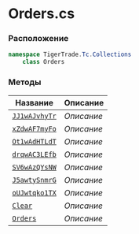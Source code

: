 
# Orders.cs
### Расположение
```csharp
namespace TigerTrade.Tc.Collections  
    class Orders
```

### Методы
| Название | Описание |
| --- | --- |
| [`JJ1wAJvhyTr`](./Методы/JJ1wAJvhyTr.md) | *Описание* |
| [`xZdwAF7myFo`](./Методы/xZdwAF7myFo.md) | *Описание* |
| [`Ot1wAdHTLdT`](./Методы/Ot1wAdHTLdT.md) | *Описание* |
| [`drqwAC3LEfb`](./Методы/drqwAC3LEfb.md) | *Описание* |
| [`SV6wAzQYsNW`](./Методы/SV6wAzQYsNW.md) | *Описание* |
| [`J5awtySnmrG`](./Методы/J5awtySnmrG.md) | *Описание* |
| [`oUJwtqko1TX`](./Методы/oUJwtqko1TX.md) | *Описание* |
| [`Clear`](./Методы/Clear.md) | *Описание* |
| [`Orders`](./Методы/Orders.md) | *Описание* |

